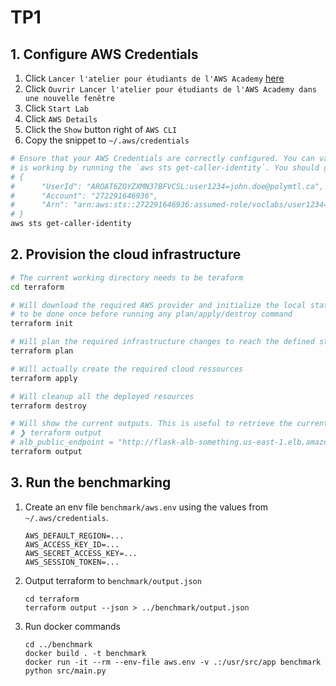 # TP1

## 1. Configure AWS Credentials

1. Click `Lancer l'atelier pour étudiants de l'AWS Academy` [here](https://awsacademy.instructure.com/courses/54504/modules)
2. Click `Ouvrir Lancer l'atelier pour étudiants de l'AWS Academy dans une nouvelle fenêtre`
3. Click `Start Lab`
4. Click `AWS Details`
5. Click the `Show` button right of `AWS CLI`
5. Copy the snippet to `~/.aws/credentials`

```bash
# Ensure that your AWS Credentials are correctly configured. You can validate that everything
# is working by running the `aws sts get-caller-identity`. You should get the following output:
# {
#      "UserId": "AROAT6ZOYZXMN37BFVCSL:user1234=john.doe@polymtl.ca",
#      "Account": "272291646936",
#      "Arn": "arn:aws:sts::272291646936:assumed-role/voclabs/user1234=john.doe@polymtl.ca"
# }
aws sts get-caller-identity
```

## 2. Provision the cloud infrastructure

```bash
# The current working directory needs to be teraform
cd terraform

# Will download the required AWS provider and initialize the local state. It needs
# to be done once before running any plan/apply/destroy command
terraform init

# Will plan the required infrastructure changes to reach the defined state
terraform plan

# Will actually create the required cloud ressources
terraform apply

# Will cleanup all the deployed resources
terraform destroy

# Will show the current outputs. This is useful to retrieve the current URL of the ALB:
# ❯ terraform output
# alb_public_endpoint = "http://flask-alb-something.us-east-1.elb.amazonaws.com"
terraform output
```

## 3. Run the benchmarking

1. Create an env file `benchmark/aws.env` using the values from `~/.aws/credentials`.
    ```text
    AWS_DEFAULT_REGION=...
    AWS_ACCESS_KEY_ID=...
    AWS_SECRET_ACCESS_KEY=...
    AWS_SESSION_TOKEN=...
    ```
2. Output terraform to `benchmark/output.json`
   ```shell
   cd terraform 
   terraform output --json > ../benchmark/output.json
   ```
3. Run docker commands
   ```shell
   cd ../benchmark
   docker build . -t benchmark
   docker run -it --rm --env-file aws.env -v .:/usr/src/app benchmark python src/main.py
   ```
